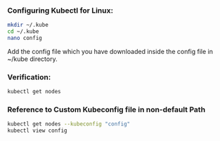 
### Configuring Kubectl for Linux:

```sh
mkdir ~/.kube
cd ~/.kube
nano config
```

Add  the config file which you have downloaded inside the config file in ~/kube directory.

### Verification:
```sh
kubectl get nodes
```

### Reference to Custom Kubeconfig file in non-default Path
```sh
kubectl get nodes --kubeconfig "config"
kubectl view config
```
